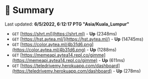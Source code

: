# 📖 Summary
Last updated: **6/5/2022, 6:12:17 PTG "Asia/Kuala_Lumpur"**

- `GET` [https://shrt.ml](https://shrt.ml) - **Up** (2348ms)
- `GET` [https://hst.aytea.ml/](https://hst.aytea.ml/) - **Up** (14745ms)
- `GET` [https://color.aytea.ml/4b31d6.png](https://color.aytea.ml/4b31d6.png) - **Up** (1288ms)
- `GET` [https://memeapi.aytea14.repl.co/gimme](https://memeapi.aytea14.repl.co/gimme) - **Up** (611ms)
- `GET` [https://teledrivemy.herokuapp.com/dashboard](https://teledrivemy.herokuapp.com/dashboard) - **Up** (278ms)
